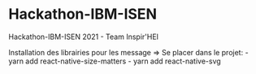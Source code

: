 # Hackathon-IBM-ISEN
Hackathon-IBM-ISEN 2021 - Team Inspir'HEI

Installation des librairies pour les message => Se placer dans le projet:
    -  yarn add react-native-size-matters
    -  yarn add react-native-svg
